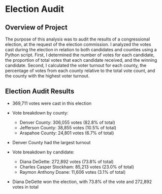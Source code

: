 # Election Audit

## Overview of Project
The purpose of this analysis was to audit the results of a congressional election, at the request of the election commission. I analyzed the votes cast during the election in relation to both candidates and counties using a Python script. First, I determined the number of votes for each candidate, the proportion of total votes that each candidate received, and the winning candidate. Second, I calculated the voter turnout for each county, the percentage of votes from each county relative to the total vote count, and the county with the highest voter turnout.

## Election Audit Results
* 369,711 votes were cast in this election

* Vote breakdown by county:
    * Denver County: 306,055 votes (82.8% of total)
    * Jefferson County: 38,855 votes (10.5% of total)
    * Arapahoe County: 24,801 votes (6.7% of total)
* Denver County had the largest turnout

* Vote breakdown by candidate:
    * Diana DeGette: 272,892 votes (73.8% of total)
    * Charles Casper Stockham: 85,213 votes (23.0% of total)
    * Raymon Anthony Doane: 11,606 votes (3.1% of total)
* Diana DeGette won the election, with 73.8% of the vote and 272,892 votes in total

